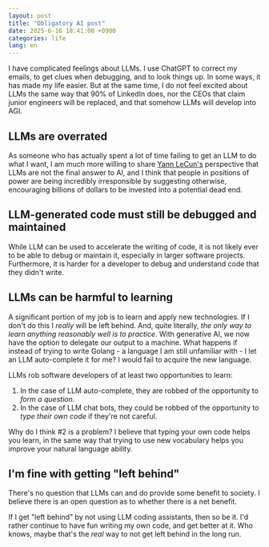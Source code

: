 ```yaml
---
layout: post
title: "Obligatory AI post"
date: 2025-6-16 18:41:00 +0900
categories: life
lang: en
---
```


I have complicated feelings about LLMs. I use ChatGPT to correct my emails, to get clues when debugging, and to look things up. In some ways, it has made my life easier. But at the same time, I do not feel excited about LLMs the same way that 90% of LinkedIn does, nor the CEOs that claim junior engineers will be replaced, and that somehow LLMs will develop into AGI.

## LLMs are overrated

As someone who has actually spent a lot of time failing to get an LLM to do what I want, I am much more willing to share [Yann LeCun's](https://www.youtube.com/watch?v=4__gg83s_Do') perspective that LLMs are not the final answer to AI, and I think that people in positions of power are being incredibly irresponsible by suggesting otherwise, encouraging billions of dollars to be invested into a potential dead end.

## LLM-generated code must still be debugged and maintained

While LLM can be used to accelerate the writing of code, it is not likely ever to be able to debug or maintain it, especially in larger software projects. Furthermore, it is harder for a developer to debug and understand code that they didn't write.

## LLMs can be harmful to learning

A significant portion of my job is to learn and apply new technologies. If I don't do this I _really_ will be left behind. And, quite literally, _the only way to learn anything reasonably well is to practice_. With generative AI, we now have the option to delegate our output to a machine. What happens if instead of trying to write Golang - a language I am still unfamiliar with - I let an LLM auto-complete it for me? I would fail to acquire the new language.

LLMs rob software developers of at least two opportunities to learn:

1. In the case of LLM auto-complete, they are robbed of the opportunity to _form a question_.
2. In the case of LLM chat bots, they could be robbed of the opportunity to _type their own code_ if they're not careful.

Why do I think #2 is a problem? I believe that typing your own code helps you learn, in the same way that trying to use new vocabulary helps you improve your natural language ability.

## I'm fine with getting "left behind"

There's no question that LLMs can and do provide some benefit to society. I believe there is an open question as to whether there is a net benefit.

If I get "left behind" by not using LLM coding assistants, then so be it. I'd rather continue to have fun writing my own code, and get better at it. Who knows, maybe that's the _real_ way to not get left behind in the long run.
